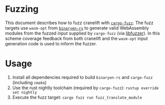 # Fuzzing

This document describes how to fuzz cranelift with [`cargo-fuzz`](https://github.com/rust-fuzz/cargo-fuzz). The fuzz targets use `wasm-opt` from [`binaryen-rs`](https://github.com/pepyakin/binaryen-rs) to generate valid WebAssembly modules from the fuzzed input supplied by `cargo-fuzz` (via [libfuzzer](http://llvm.org/docs/LibFuzzer.html)). In this scheme coverage feedback from both cranelift and the `wasm-opt` input generation code is used to inform the fuzzer.

# Usage

1. Install all dependencies required to build `binaryen-rs` and `cargo-fuzz` (including `cmake`)
2. Use the rust nightly toolchain (required by `cargo-fuzz`): `rustup override set nightly`
3. Execute the fuzz target: `cargo fuzz run fuzz_translate_module`
